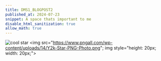 ```yaml
---
title: DMS1_BLOGPOST2
published_at: 2024-07-23
snippet: A space thats important to me
disable_html_sanitization: true
allow_math: true 
---
```

![cool star](https://www.pngall.com/wp-content/uploads/14/Y2k-Star-PNG-Photo.png)
<img src="https://www.pngall.com/wp-content/uploads/14/Y2k-Star-PNG-Photo.png"; img style="height: 20px; width: 20px;">